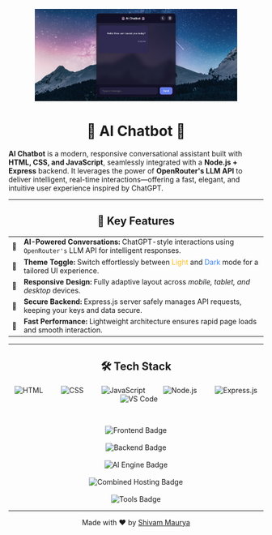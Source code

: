 <p align="center">
  <img src="https://raw.githubusercontent.com/ShivamMaurya2002/AI-Chatbot/main/assets/Chatbot.png" width="400" alt="Chatbot Screenshot" />
</p>

<h1 align="center">🤖 AI Chatbot 🤖</h1>

<b>AI Chatbot</b> is a modern, responsive conversational assistant built with <strong>HTML, CSS, and JavaScript</strong>, seamlessly integrated with a <strong>Node.js + Express</strong> backend. It leverages the power of <strong>OpenRouter's LLM API</strong> to deliver intelligent, real-time interactions—offering a fast, elegant, and intuitive user experience inspired by ChatGPT.

---

<h2 align="center">🌟 Key Features</h2>

<table align="center">
  <tr>
    <td>🧠</td>
    <td><strong>AI-Powered Conversations:</strong> ChatGPT-style interactions using <code>OpenRouter's</code> LLM API for intelligent responses.</td>
  </tr>
  <tr>
    <td>🌙</td>
    <td><strong>Theme Toggle:</strong> Switch effortlessly between <span style="color:#FBBF24;">Light</span> and <span style="color:#3B82F6;">Dark</span> mode for a tailored UI experience.</td>
  </tr>
  <tr>
    <td>📱</td>
    <td><strong>Responsive Design:</strong> Fully adaptive layout across <em>mobile, tablet, and desktop</em> devices.</td>
  </tr>
  <tr>
    <td>🔐</td>
    <td><strong>Secure Backend:</strong> Express.js server safely manages API requests, keeping your keys and data secure.</td>
  </tr>
  <tr>
    <td>🚀</td>
    <td><strong>Fast Performance:</strong> Lightweight architecture ensures rapid page loads and smooth interaction.</td>
  </tr>
</table>

---

<h2 align="center">🛠️ Tech Stack</h2>

<p align="center">
  <span style="margin: 0 10px;">
    <img src="https://skillicons.dev/icons?i=html&theme=light" alt="HTML" />
  </span>
  &nbsp;&nbsp;<span style="margin: 0 10px;">
    <img src="https://skillicons.dev/icons?i=css&theme=light" alt="CSS" />
  </span>
  &nbsp;&nbsp;<span style="margin: 0 10px;">
    <img src="https://skillicons.dev/icons?i=js&theme=light" alt="JavaScript" />
  </span>
  &nbsp;&nbsp;<span style="margin: 0 10px;">
    <img src="https://skillicons.dev/icons?i=nodejs&theme=light" alt="Node.js" />
  </span>
  &nbsp;&nbsp;<span style="margin: 0 10px;">
    <img src="https://skillicons.dev/icons?i=express&theme=light" alt="Express.js" />
  </span>
  &nbsp;&nbsp;<span style="margin: 0 10px;">
    <img src="https://skillicons.dev/icons?i=vscode&theme=light" alt="VS Code" />
  </span>
</p></br>

<p align="center">
  <!-- Frontend Badge -->
  <img src="https://img.shields.io/badge/Frontend-HTML%20%7C%20CSS%20%7C%20JavaScript-007ACC?style=for-the-badge&logo=javascript&logoColor=white" alt="Frontend Badge" />
  </br></br>
  <!-- Backend Badge -->
  <img src="https://img.shields.io/badge/Backend-Node.js%20%7C%20Express-339933?style=for-the-badge&logo=node.js&logoColor=white" alt="Backend Badge" />
  </br></br>
  <!-- AI Engine Badge -->
  <img src="https://img.shields.io/badge/AI%20Engine-OpenRouter.ai-5e2ca5?style=for-the-badge&logo=openai&logoColor=white" alt="AI Engine Badge" />
  </br></br>
  <!-- Hosting Platforms -->
  <img src="https://img.shields.io/badge/Hosting-Render%20%7C%20Netlify%20%7C%20GitHub%20Pages-6e5494?style=for-the-badge&logo=cloudflare&logoColor=white" alt="Combined Hosting Badge" /></br></br>
  <!-- Tools Badge -->
  <img src="https://img.shields.io/badge/Tools-dotenv%20%7C%20Fetch%20API%20%7C%20VS%20Code-0078D7?style=for-the-badge&logo=visualstudiocode&logoColor=white" alt="Tools Badge" />
</p>

---

<p align="center">Made with ❤️ by <a href="https://github.com/ShivamMaurya2002">Shivam Maurya</a></p>
